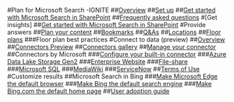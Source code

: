 #Plan for Microsoft Search -IGNITE
##[Overview](overview-microsoft-search.md)
##[Set up](setup-microsoft-search.md)
##[Get started with Microsoft Search in SharePoint](get-started-search-in-sharepoint-online.md)
##[Frequently asked questions](faqs.md)
#[Get insights]
##[Get started with Microsoft Search in SharePoint](get-started-search-in-sharepoint-online.md)
#Provide answers
##[Plan your content](plan-your-content.md)
##[Bookmarks](manage-bookmarks.md)
##[Q&As](manage-qas.md)
##[Locations](manage-locations.md)
##[Floor plans](manage-floorplans.md)
###Floor plan best practices
#Connect to data (preview)
##[Overview](connectors-overview.md)
##[Connectors Preview](connectors-preview.md)
##[Connectors gallery](connectors-catalog.md)
##[Manage your connector](manage-connector.md)
##Connectors by Microsoft
###[Configure your built-in connector](configure-connector.md)
###[Azure Data Lake Storage Gen2](azure-data-lake-connector.md)
###[Enterprise Website](enterprise-web-connector.md)
###[File-share](file-share-connector.md)
###[Microsoft SQL](MSSQL-connector.md)
###[MediaWiki](mediawiki-connector.md)
###[ServiceNow](servicenow-connector.md)
##[Terms of Use](terms-of-use.md)
#Customize results
##Microsoft Search in Bing
###[Make Microsoft Edge the default browser](set-default-browser.md)
###[Make Bing the default search engine](set-default-search-engine.md)
###[Make Bing.com the default home page](set-default-homepage.md)
##[User adoption guide](user-adoption-guide.md)
